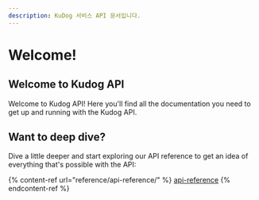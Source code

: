 ```yaml
---
description: KuDog 서비스 API 문서입니다.
---
```


# Welcome!

## Welcome to Kudog API

Welcome to Kudog API! Here you'll find all the documentation you need to get up and running with the Kudog API.

## Want to deep dive?

Dive a little deeper and start exploring our API reference to get an idea of everything that's possible with the API:

{% content-ref url="reference/api-reference/" %}
[api-reference](reference/api-reference/)
{% endcontent-ref %}
